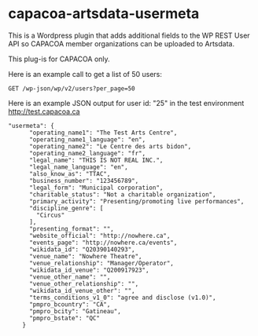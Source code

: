 # capacoa-artsdata-usermeta

This is a Wordpress plugin that adds additional fields to the WP REST User API so CAPACOA member organizations can be uploaded to Artsdata.

This plug-is for CAPACOA only.

Here is an example call to get a list of 50 users:

`GET /wp-json/wp/v2/users?per_page=50`

Here is an example JSON output for user id: "25" in the test environment http://test.capacoa.ca
```
"usermeta": {
      "operating_name1": "The Test Arts Centre",
      "operating_name1_language": "en",
      "operating_name2": "Le Centre des arts bidon",
      "operating_name2_language": "fr",
      "legal_name": "THIS IS NOT REAL INC.",
      "legal_name_language": "en",
      "also_know_as": "TTAC",
      "business_number": "123456789",
      "legal_form": "Municipal corporation",
      "charitable_status": "Not a charitable organization",
      "primary_activity": "Presenting/promoting live performances",
      "discipline_genre": [
        "Circus"
      ],
      "presenting_format": "",
      "website_official": "http://nowhere.ca",
      "events_page": "http://nowhere.ca/events",
      "wikidata_id": "Q20390140293",
      "venue_name": "Nowhere Theatre",
      "venue_relationship": "Manager/Operator",
      "wikidata_id_venue": "Q200917923",
      "venue_other_name": "",
      "venue_other_relationship": "",
      "wikidata_id_venue_other": "",
      "terms_conditions_v1_0": "agree and disclose (v1.0)",
      "pmpro_bcountry": "CA",
      "pmpro_bcity": "Gatineau",
      "pmpro_bstate": "QC"
    }
